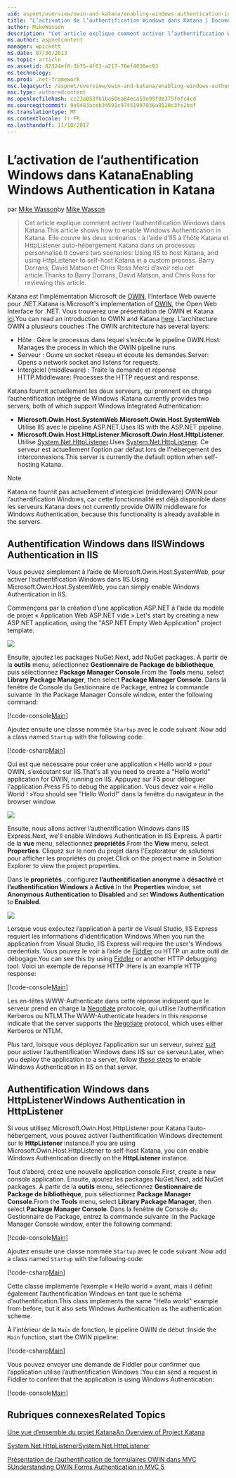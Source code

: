 ```yaml
---
uid: aspnet/overview/owin-and-katana/enabling-windows-authentication-in-katana
title: "L’activation de l’authentification Windows dans Katana | Documents Microsoft"
author: MikeWasson
description: "Cet article explique comment activer l’authentification Windows dans Katana. Elle couvre les deux scénarios : à l’aide d’IIS à l’hôte Katana et HttpListener auto-hébergement Kat..."
ms.author: aspnetcontent
manager: wpickett
ms.date: 07/30/2013
ms.topic: article
ms.assetid: 82324ef0-3b75-4f63-a217-76ef4036ec93
ms.technology: 
ms.prod: .net-framework
msc.legacyurl: /aspnet/overview/owin-and-katana/enabling-windows-authentication-in-katana
msc.type: authoredcontent
ms.openlocfilehash: cc23a053fb1ba60ea84eca59e99f0e375fefc4cd
ms.sourcegitcommit: 9a9483aceb34591c97451997036a9120c3fe2baf
ms.translationtype: MT
ms.contentlocale: fr-FR
ms.lasthandoff: 11/10/2017
---
```

<a name="enabling-windows-authentication-in-katana"></a><span data-ttu-id="e650f-104">L’activation de l’authentification Windows dans Katana</span><span class="sxs-lookup"><span data-stu-id="e650f-104">Enabling Windows Authentication in Katana</span></span>
====================
<span data-ttu-id="e650f-105">par [Mike Wasson](https://github.com/MikeWasson)</span><span class="sxs-lookup"><span data-stu-id="e650f-105">by [Mike Wasson](https://github.com/MikeWasson)</span></span>

> <span data-ttu-id="e650f-106">Cet article explique comment activer l’authentification Windows dans Katana.</span><span class="sxs-lookup"><span data-stu-id="e650f-106">This article shows how to enable Windows Authentication in Katana.</span></span> <span data-ttu-id="e650f-107">Elle couvre les deux scénarios : à l’aide d’IIS à l’hôte Katana et HttpListener auto-hébergement Katana dans un processus personnalisé.</span><span class="sxs-lookup"><span data-stu-id="e650f-107">It covers two scenarios: Using IIS to host Katana, and using HttpListener to self-host Katana in a custom process.</span></span> <span data-ttu-id="e650f-108">Barry Dorrans, David Matson et Chris Ross Merci d’avoir relu cet article.</span><span class="sxs-lookup"><span data-stu-id="e650f-108">Thanks to Barry Dorrans, David Matson, and Chris Ross for reviewing this article.</span></span>


<span data-ttu-id="e650f-109">Katana est l’implémentation Microsoft de [OWIN](http://owin.org/), l’Interface Web ouverte pour .NET.</span><span class="sxs-lookup"><span data-stu-id="e650f-109">Katana is Microsoft's implementation of [OWIN](http://owin.org/), the Open Web Interface for .NET.</span></span> <span data-ttu-id="e650f-110">Vous trouverez une présentation de OWIN et Katana [ici](an-overview-of-project-katana.md).</span><span class="sxs-lookup"><span data-stu-id="e650f-110">You can read an introduction to OWIN and Katana [here](an-overview-of-project-katana.md).</span></span> <span data-ttu-id="e650f-111">L’architecture OWIN a plusieurs couches :</span><span class="sxs-lookup"><span data-stu-id="e650f-111">The OWIN architecture has several layers:</span></span>

- <span data-ttu-id="e650f-112">Hôte : Gère le processus dans lequel s’exécute le pipeline OWIN.</span><span class="sxs-lookup"><span data-stu-id="e650f-112">Host: Manages the process in which the OWIN pipeline runs.</span></span>
- <span data-ttu-id="e650f-113">Serveur : Ouvre un socket réseau et écoute les demandes.</span><span class="sxs-lookup"><span data-stu-id="e650f-113">Server: Opens a network socket and listens for requests.</span></span>
- <span data-ttu-id="e650f-114">Intergiciel (middleware) : Traite la demande et réponse HTTP.</span><span class="sxs-lookup"><span data-stu-id="e650f-114">Middleware: Processes the HTTP request and response.</span></span>

<span data-ttu-id="e650f-115">Katana fournit actuellement les deux serveurs, qui prennent en charge l’authentification intégrée de Windows :</span><span class="sxs-lookup"><span data-stu-id="e650f-115">Katana currently provides two servers, both of which support Windows Integrated Authentication:</span></span>

- <span data-ttu-id="e650f-116">**Microsoft.Owin.Host.SystemWeb**.</span><span class="sxs-lookup"><span data-stu-id="e650f-116">**Microsoft.Owin.Host.SystemWeb**.</span></span> <span data-ttu-id="e650f-117">Utilise IIS avec le pipeline ASP.NET.</span><span class="sxs-lookup"><span data-stu-id="e650f-117">Uses IIS with the ASP.NET pipeline.</span></span>
- <span data-ttu-id="e650f-118">**Microsoft.Owin.Host.HttpListener**.</span><span class="sxs-lookup"><span data-stu-id="e650f-118">**Microsoft.Owin.Host.HttpListener**.</span></span> <span data-ttu-id="e650f-119">Utilise [System.Net.HttpListener](https://msdn.microsoft.com/en-us/library/system.net.httplistener.aspx).</span><span class="sxs-lookup"><span data-stu-id="e650f-119">Uses [System.Net.HttpListener](https://msdn.microsoft.com/en-us/library/system.net.httplistener.aspx).</span></span> <span data-ttu-id="e650f-120">Ce serveur est actuellement l’option par défaut lors de l’hébergement des interconnexions.</span><span class="sxs-lookup"><span data-stu-id="e650f-120">This server is currently the default option when self-hosting Katana.</span></span>

> [!NOTE]
> <span data-ttu-id="e650f-121">Katana ne fournit pas actuellement d’intergiciel (middleware) OWIN pour l’authentification Windows, car cette fonctionnalité est déjà disponible dans les serveurs.</span><span class="sxs-lookup"><span data-stu-id="e650f-121">Katana does not currently provide OWIN middleware for Windows Authentication, because this functionality is already available in the servers.</span></span>


## <a name="windows-authentication-in-iis"></a><span data-ttu-id="e650f-122">Authentification Windows dans IIS</span><span class="sxs-lookup"><span data-stu-id="e650f-122">Windows Authentication in IIS</span></span>

<span data-ttu-id="e650f-123">Vous pouvez simplement à l’aide de Microsoft.Owin.Host.SystemWeb, pour activer l’authentification Windows dans IIS.</span><span class="sxs-lookup"><span data-stu-id="e650f-123">Using Microsoft.Owin.Host.SystemWeb, you can simply enable Windows Authentication in IIS.</span></span>

<span data-ttu-id="e650f-124">Commençons par la création d’une application ASP.NET à l’aide du modèle de projet « Application Web ASP.NET vide ».</span><span class="sxs-lookup"><span data-stu-id="e650f-124">Let's start by creating a new ASP.NET application, using the "ASP.NET Empty Web Application" project template.</span></span>

![](enabling-windows-authentication-in-katana/_static/image1.png)

<span data-ttu-id="e650f-125">Ensuite, ajoutez les packages NuGet.</span><span class="sxs-lookup"><span data-stu-id="e650f-125">Next, add NuGet packages.</span></span> <span data-ttu-id="e650f-126">À partir de la **outils** menu, sélectionnez **Gestionnaire de Package de bibliothèque**, puis sélectionnez **Package Manager Console**.</span><span class="sxs-lookup"><span data-stu-id="e650f-126">From the **Tools** menu, select **Library Package Manager**, then select **Package Manager Console**.</span></span> <span data-ttu-id="e650f-127">Dans la fenêtre de Console du Gestionnaire de Package, entrez la commande suivante :</span><span class="sxs-lookup"><span data-stu-id="e650f-127">In the Package Manager Console window, enter the following command:</span></span>

[!code-console[Main](enabling-windows-authentication-in-katana/samples/sample1.cmd)]

<span data-ttu-id="e650f-128">Ajoutez ensuite une classe nommée `Startup` avec le code suivant :</span><span class="sxs-lookup"><span data-stu-id="e650f-128">Now add a class named `Startup` with the following code:</span></span>

[!code-csharp[Main](enabling-windows-authentication-in-katana/samples/sample2.cs)]

<span data-ttu-id="e650f-129">Qui est que nécessaire pour créer une application « Hello world » pour OWIN, s’exécutant sur IIS.</span><span class="sxs-lookup"><span data-stu-id="e650f-129">That's all you need to create a "Hello world" application for OWIN, running on IIS.</span></span> <span data-ttu-id="e650f-130">Appuyez sur F5 pour déboguer l'application.</span><span class="sxs-lookup"><span data-stu-id="e650f-130">Press F5 to debug the application.</span></span> <span data-ttu-id="e650f-131">Vous devez voir « Hello World ! »</span><span class="sxs-lookup"><span data-stu-id="e650f-131">You should see "Hello World!"</span></span> <span data-ttu-id="e650f-132">dans la fenêtre du navigateur.</span><span class="sxs-lookup"><span data-stu-id="e650f-132">in the browser window.</span></span>

![](enabling-windows-authentication-in-katana/_static/image2.png)

<span data-ttu-id="e650f-133">Ensuite, nous allons activer l’authentification Windows dans IIS Express.</span><span class="sxs-lookup"><span data-stu-id="e650f-133">Next, we'll enable Windows Authentication in IIS Express.</span></span> <span data-ttu-id="e650f-134">À partir de la **vue** menu, sélectionnez **propriétés**.</span><span class="sxs-lookup"><span data-stu-id="e650f-134">From the **View** menu, select **Properties**.</span></span> <span data-ttu-id="e650f-135">Cliquez sur le nom du projet dans l’Explorateur de solutions pour afficher les propriétés du projet.</span><span class="sxs-lookup"><span data-stu-id="e650f-135">Click on the project name in Solution Explorer to view the project properties.</span></span>

<span data-ttu-id="e650f-136">Dans le **propriétés** , configurez **l’authentification anonyme** à **désactivé** et **l’authentification Windows** à  **Activé**.</span><span class="sxs-lookup"><span data-stu-id="e650f-136">In the **Properties** window, set **Anonymous Authentication** to **Disabled** and set **Windows Authentication** to **Enabled**.</span></span>

![](enabling-windows-authentication-in-katana/_static/image3.png)

<span data-ttu-id="e650f-137">Lorsque vous exécutez l’application à partir de Visual Studio, IIS Express requiert les informations d’identification Windows.</span><span class="sxs-lookup"><span data-stu-id="e650f-137">When you run the application from Visual Studio, IIS Express will require the user's Windows credentials.</span></span> <span data-ttu-id="e650f-138">Vous pouvez le voir à l’aide de [Fiddler](http://fiddler2.com/home) ou HTTP un autre outil de débogage.</span><span class="sxs-lookup"><span data-stu-id="e650f-138">You can see this by using [Fiddler](http://fiddler2.com/home) or another HTTP debugging tool.</span></span> <span data-ttu-id="e650f-139">Voici un exemple de réponse HTTP :</span><span class="sxs-lookup"><span data-stu-id="e650f-139">Here is an example HTTP response:</span></span>

[!code-console[Main](enabling-windows-authentication-in-katana/samples/sample3.cmd?highlight=1,5-6)]

<span data-ttu-id="e650f-140">Les en-têtes WWW-Authenticate dans cette réponse indiquent que le serveur prend en charge la [Negotiate](http://www.ietf.org/rfc/rfc4559.txt) protocole, qui utilise l’authentification Kerberos ou NTLM.</span><span class="sxs-lookup"><span data-stu-id="e650f-140">The WWW-Authenticate headers in this response indicate that the server supports the [Negotiate](http://www.ietf.org/rfc/rfc4559.txt) protocol, which uses either Kerberos or NTLM.</span></span>

<span data-ttu-id="e650f-141">Plus tard, lorsque vous déployez l’application sur un serveur, suivez [suit](https://www.iis.net/configreference/system.webserver/security/authentication/windowsauthentication) pour activer l’authentification Windows dans IIS sur ce serveur.</span><span class="sxs-lookup"><span data-stu-id="e650f-141">Later, when you deploy the application to a server, follow [these steps](https://www.iis.net/configreference/system.webserver/security/authentication/windowsauthentication) to enable Windows Authentication in IIS on that server.</span></span>

## <a name="windows-authentication-in-httplistener"></a><span data-ttu-id="e650f-142">Authentification Windows dans HttpListener</span><span class="sxs-lookup"><span data-stu-id="e650f-142">Windows Authentication in HttpListener</span></span>

<span data-ttu-id="e650f-143">Si vous utilisez Microsoft.Owin.Host.HttpListener pour Katana l’auto-hébergement, vous pouvez activer l’authentification Windows directement sur le **HttpListener** instance.</span><span class="sxs-lookup"><span data-stu-id="e650f-143">If you are using Microsoft.Owin.Host.HttpListener to self-host Katana, you can enable Windows Authentication directly on the **HttpListener** instance.</span></span>

<span data-ttu-id="e650f-144">Tout d’abord, créez une nouvelle application console.</span><span class="sxs-lookup"><span data-stu-id="e650f-144">First, create a new console application.</span></span> <span data-ttu-id="e650f-145">Ensuite, ajoutez les packages NuGet.</span><span class="sxs-lookup"><span data-stu-id="e650f-145">Next, add NuGet packages.</span></span> <span data-ttu-id="e650f-146">À partir de la **outils** menu, sélectionnez **Gestionnaire de Package de bibliothèque**, puis sélectionnez **Package Manager Console**.</span><span class="sxs-lookup"><span data-stu-id="e650f-146">From the **Tools** menu, select **Library Package Manager**, then select **Package Manager Console**.</span></span> <span data-ttu-id="e650f-147">Dans la fenêtre de Console du Gestionnaire de Package, entrez la commande suivante :</span><span class="sxs-lookup"><span data-stu-id="e650f-147">In the Package Manager Console window, enter the following command:</span></span>

[!code-console[Main](enabling-windows-authentication-in-katana/samples/sample4.cmd)]

<span data-ttu-id="e650f-148">Ajoutez ensuite une classe nommée `Startup` avec le code suivant :</span><span class="sxs-lookup"><span data-stu-id="e650f-148">Now add a class named `Startup` with the following code:</span></span>

[!code-csharp[Main](enabling-windows-authentication-in-katana/samples/sample5.cs)]

<span data-ttu-id="e650f-149">Cette classe implémente l’exemple « Hello world » avant, mais il définit également l’authentification Windows en tant que le schéma d’authentification.</span><span class="sxs-lookup"><span data-stu-id="e650f-149">This class implements the same "Hello world" example from before, but it also sets Windows Authentication as the authentication scheme.</span></span>

<span data-ttu-id="e650f-150">À l’intérieur de la `Main` de fonction, le pipeline OWIN de début :</span><span class="sxs-lookup"><span data-stu-id="e650f-150">Inside the `Main` function, start the OWIN pipeline:</span></span>

[!code-csharp[Main](enabling-windows-authentication-in-katana/samples/sample6.cs)]

<span data-ttu-id="e650f-151">Vous pouvez envoyer une demande de Fiddler pour confirmer que l’application utilise l’authentification Windows :</span><span class="sxs-lookup"><span data-stu-id="e650f-151">You can send a request in Fiddler to confirm that the application is using Windows Authentication:</span></span>

[!code-console[Main](enabling-windows-authentication-in-katana/samples/sample7.cmd?highlight=1,4-5)]

## <a name="related-topics"></a><span data-ttu-id="e650f-152">Rubriques connexes</span><span class="sxs-lookup"><span data-stu-id="e650f-152">Related Topics</span></span>

[<span data-ttu-id="e650f-153">Une vue d’ensemble du projet Katana</span><span class="sxs-lookup"><span data-stu-id="e650f-153">An Overview of Project Katana</span></span>](an-overview-of-project-katana.md)

[<span data-ttu-id="e650f-154">System.Net.HttpListener</span><span class="sxs-lookup"><span data-stu-id="e650f-154">System.Net.HttpListener</span></span>](https://msdn.microsoft.com/en-us/library/system.net.httplistener.aspx)

[<span data-ttu-id="e650f-155">Présentation de l’authentification de formulaires OWIN dans MVC 5</span><span class="sxs-lookup"><span data-stu-id="e650f-155">Understanding OWIN Forms Authentication in MVC 5</span></span>](https://blogs.msdn.com/b/webdev/archive/2013/07/03/understanding-owin-forms-authentication-in-mvc-5.aspx)
